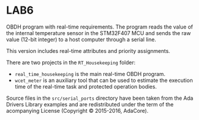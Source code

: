 # LAB6

OBDH program with real-time requirements. The program reads the value of the internal temperature sensor in the STM32F407 MCU and sends the raw value (12-bit integer) to a host computer through a serial line.

This version includes real-time attributes and priority assignments.

There are two projects in the `RT_Housekeeping` folder:

* `real_time_housekeeping` is the main real-time OBDH program.
* `wcet_meter` is an auxiliary tool that can be used to estimate the execution time of the real-time task and protected operation bodies.

Source files in the `src/serial_ports` directory have been taken from the 
Ada Drivers Library examples and are redistributed under the term of the 
acompanying License (Copyright © 2015-2016, AdaCore).

